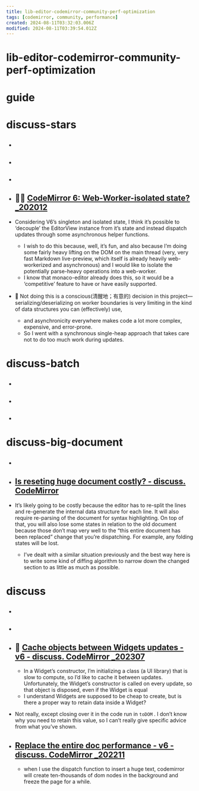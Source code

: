 ```yaml
---
title: lib-editor-codemirror-community-perf-optimization
tags: [codemirror, community, performance]
created: 2024-08-11T03:32:03.006Z
modified: 2024-08-11T03:39:54.012Z
---
```


# lib-editor-codemirror-community-perf-optimization

# guide

# discuss-stars
- ## 

- ## 

- ## 

- ## 🤔🫧 [CodeMirror 6: Web-Worker-isolated state? _202012](https://discuss.codemirror.net/t/codemirror-6-web-worker-isolated-state/2788)
- Considering V6’s singleton and isolated state, I think it’s possible to ‘decouple’ the EditorView instance from it’s state and instead dispatch updates through some asynchronous helper functions. 
  - I wish to do this because, well, it’s fun, and also because I’m doing some fairly heavy lifting on the DOM on the main thread (very, very fast Markdown live-preview, which itself is already heavily web-workerized and asynchronous) and I would like to isolate the potentially parse-heavy operations into a web-worker.
  - I know that monaco-editor already does this, so it would be a ‘competitive’ feature to have or have easily supported.
- 👷 Not doing this is a conscious(清醒地；有意的) decision in this project—serializing/deserializing on worker boundaries is very limiting in the kind of data structures you can (effectively) use, 
  - and asynchronicity everywhere makes code a lot more complex, expensive, and error-prone. 
  - So I went with a synchronous single-heap approach that takes care not to do too much work during updates.

# discuss-batch
- ## 

- ## 

- ## 
# discuss-big-document
- ## 

- ## [Is reseting huge document costly? - discuss. CodeMirror](https://discuss.codemirror.net/t/is-reseting-huge-document-costly/3834)
- It’s likely going to be costly because the editor has to re-split the lines and re-generate the internal data structure for each line. It will also require re-parsing of the document for syntax highlighting. On top of that, you will also lose some states in relation to the old document because those don’t map very well to the “this entire document has been replaced” change that you’re dispatching. For example, any folding states will be lost.
  - I’ve dealt with a similar situation previously and the best way here is to write some kind of diffing algorithm to narrow down the changed section to as little as much as possible.

# discuss
- ## 

- ## 

- ## 🤔 [Cache objects between Widgets updates - v6 - discuss. CodeMirror _202307](https://discuss.codemirror.net/t/cache-objects-between-widgets-updates/6844)
  - In a Widget’s constructor, I’m initializing a class (a UI library) that is slow to compute, so I’d like to cache it between updates. Unfortunately, the Widget’s constructor is called on every update, so that object is disposed, even if the Widget is equal
  - I understand Widgets are supposed to be cheap to create, but is there a proper way to retain data inside a Widget?
- Not really, except closing over it in the code run in `toDOM` . I don’t know why you need to retain this value, so I can’t really give specific advice from what you’ve shown.

- ## [Replace the entire doc performance - v6 - discuss. CodeMirror _202211](https://discuss.codemirror.net/t/replace-the-entire-doc-performance/5289)
  - when I use the dispatch function to insert a huge text, codemirror will create ten-thousands of dom nodes in the background and freeze the page for a while.
